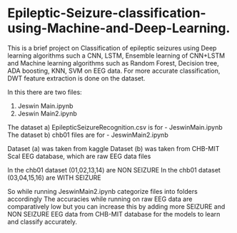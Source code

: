 # Epileptic-Seizure-classification-using-Machine-and-Deep-Learning.

This is a brief project on Classification of epileptic seizures using Deep learning algorithms such a CNN, LSTM, Ensemble learning of CNN+LSTM and Machine learning algorithms such as Random Forest, Decision tree, ADA boosting, KNN, SVM on EEG data. For more accurate classification, DWT feature extraction is done on the dataset.

In this there are two files:
1. Jeswin Main.ipynb
2. Jeswin Main2.ipynb

The dataset a) EpilepticSeizureRecognition.csv is for - JeswinMain.ipynb
The dataset b) chb01 files are for - JeswinMain2.ipynb

Dataset (a) was taken from kaggle 
Dataset (b) was taken from CHB-MIT Scal EEG database, which are raw EEG data files

In the chb01 dataset (01,02,13,14) are NON SEIZURE
In the chb01 dataset (03,04,15,16) are WITH SEIZURE

So while running JeswinMain2.ipynb categorize files into folders accordingly 
The accuracies while running on raw EEG data are comparatively low but you can increase this by adding more SEIZURE and NON SEIZURE EEG data from CHB-MIT database for the models to learn and classify accurately.

